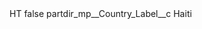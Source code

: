 <?xml version="1.0" encoding="UTF-8"?>
<CustomMetadata xmlns="http://soap.sforce.com/2006/04/metadata" xmlns:xsi="http://www.w3.org/2001/XMLSchema-instance" xmlns:xsd="http://www.w3.org/2001/XMLSchema">
    <label>HT</label>
    <protected>false</protected>
    <values>
        <field>partdir_mp__Country_Label__c</field>
        <value xsi:type="xsd:string">Haiti</value>
    </values>
</CustomMetadata>
